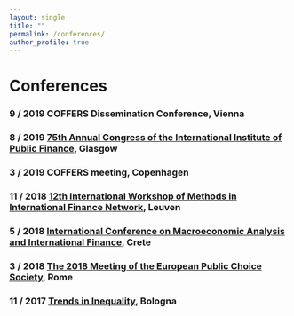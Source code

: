 ```yaml
---
layout: single
title: ""
permalink: /conferences/
author_profile: true
---
```


# Conferences

### 9 / 2019 COFFERS Dissemination Conference, Vienna

### 8 / 2019 [75th Annual Congress of the International Institute of Public Finance](https://www.gla.ac.uk/events/iipf2019/), Glasgow

### 3 / 2019 COFFERS meeting, Copenhagen

### 11 / 2018 [12th International Workshop of Methods in International Finance Network](https://uclouvain.be/en/research-institutes/lidam/lfin/events/mifn.html), Leuven

### 5 / 2018 [International Conference on Macroeconomic Analysis and International Finance](https://icmaif.soc.uoc.gr/), Crete

### 3 / 2018 [The 2018 Meeting of the European Public Choice Society](http://www.epcs2018.it/), Rome

### 11 / 2017 [Trends in Inequality](http://www.cattaneoinequalities.org/), Bologna